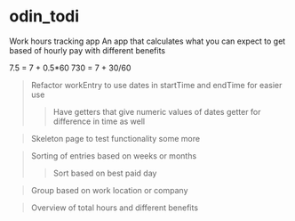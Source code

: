 # odin_todi

Work hours tracking app
An app that calculates what you can expect to get based of hourly pay with different benefits

7.5 = 7 + 0.5*60
730 = 7 + 30/60

> Refactor workEntry to use dates in startTime and endTime for easier use
>> Have getters that give numeric values of dates
>> getter for difference in time as well

> Skeleton page to test functionality some more

> Sorting of entries based on weeks or months
>> Sort based on best paid day

> Group based on work location or company

> Overview of total hours and different benefits
